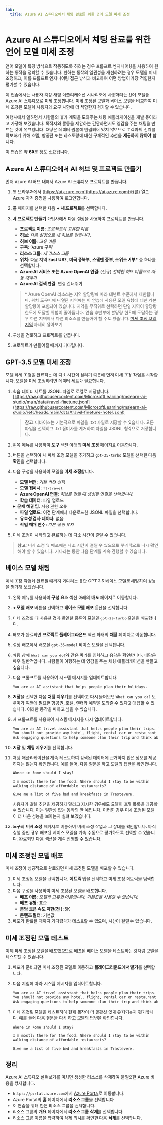 ```yaml
---
lab:
  title: Azure AI 스튜디오에서 채팅 완료를 위한 언어 모델 미세 조정
---
```


# Azure AI 스튜디오에서 채팅 완료를 위한 언어 모델 미세 조정

언어 모델이 특정 방식으로 작동하도록 하려는 경우 프롬프트 엔지니어링을 사용하여 원하는 동작을 정의할 수 있습니다. 원하는 동작의 일관성을 개선하려는 경우 모델을 미세 조정하고, 이를 프롬프트 엔지니어링 접근 방식과 비교하여 어떤 방법이 가장 적합한지 평가할 수 있습니다.

이 연습에서는 사용자 지정 채팅 애플리케이션 시나리오에 사용하려는 언어 모델을 Azure AI 스튜디오로 미세 조정합니다. 미세 조정된 모델과 베이스 모델을 비교하여 미세 조정된 모델이 사용자의 요구 사항에 더 적합한지 평가할 수 있습니다.

여행사에서 일하면서 사람들의 휴가 계획을 도와주는 채팅 애플리케이션을 개발 중이라고 가정해 보겠습니다. 목적지와 활동을 제안하는 간단하면서도 영감을 주는 채팅을 만드는 것이 목표입니다. 채팅은 데이터 원본에 연결되어 있지 않으므로 고객과의 신뢰를 확보하기 위해 호텔, 항공편 또는 레스토랑에 대한 구체적인 추천을 **제공하지 않아야** 합니다.

이 연습은 약 **60**분 정도 소요됩니다.

## Azure AI 스튜디오에서 AI 허브 및 프로젝트 만들기

먼저 Azure AI 허브 내에서 Azure AI 스튜디오 프로젝트를 만듭니다.

1. 웹 브라우저에서 [https://ai.azure.com](https://ai.azure.com)을(를) 열고 Azure 자격 증명을 사용하여 로그인합니다.
1. **홈** 페이지를 선택한 다음 **+ 새 프로젝트**를 선택합니다.
1. **새 프로젝트 만들기** 마법사에서 다음 설정을 사용하여 프로젝트를 만듭니다.
    - **프로젝트 이름**: *프로젝트의 고유한 이름*
    - **허브**: *다음 설정으로 새 허브를 만듭니다*.
    - **허브 이름**: *고유 이름*
    - **구독**: ‘Azure 구독’
    - **리소스 그룹**: *새 리소스 그룹*
    - **위치**: 다음 지역 **East US2**, **미국 중북부**, **스웨덴 중부**, **스위스 서부**\* 중 하나를 선택합니다.
    - **Azure AI 서비스 또는 Azure OpenAI 연결**: (신규) *선택한 허브 이름으로 자동 채우기*
    - **Azure AI 검색 연결**: 연결 건너뛰기

    > \* Azure OpenAI 리소스는 지역 할당량에 따라 테넌트 수준에서 제한됩니다. 위치 도우미에 나열된 지역에는 이 연습에 사용된 모델 유형에 대한 기본 할당량이 포함되어 있습니다. 지역을 무작위로 선택하면 단일 지역이 할당량 한도에 도달할 위험이 줄어듭니다. 연습 후반부에 할당량 한도에 도달하는 경우 다른 지역에서 다른 리소스를 만들어야 할 수도 있습니다. [미세 조정 모델 지역](https://learn.microsoft.com/en-us/azure/ai-services/openai/concepts/models?tabs=python-secure%2Cglobal-standard%2Cstandard-chat-completions#fine-tuning-models) 자세히 알아보기

1. 구성을 검토하고 프로젝트를 만듭니다.
1. 프로젝트가 만들어질 때까지 기다립니다.

## GPT-3.5 모델 미세 조정

모델 미세 조정을 완료하는 데 다소 시간이 걸리기 때문에 먼저 미세 조정 작업을 시작합니다. 모델을 미세 조정하려면 데이터 세트가 필요합니다.

1. 학습 데이터 세트를 JSONL 파일로 로컬로 저장합니다. [https://raw.githubusercontent.com/MicrosoftLearning/mslearn-ai-studio/main/data/travel-finetune.jsonl](https://raw.githubusercontent.com/MicrosoftLearning/mslearn-ai-studio/refs/heads/main/data/travel-finetune-hotel.jsonl) 

    > **참고**: 디바이스는 기본적으로 파일을 .txt 파일로 저장할 수 있습니다. 모든 파일을 선택하고 .txt 접미사를 제거하여 파일을 JSONL 형식으로 저장합니다.

1. 왼쪽 메뉴를 사용하여 **도구** 섹션 아래의 **미세 조정** 페이지로 이동합니다.
1. 버튼을 선택하여 새 미세 조정 모델을 추가하고 `gpt-35-turbo` 모델을 선택한 다음 **확인**을 선택합니다.
1. 다음 구성을 사용하여 모델을 **미세 조정**합니다.
    - **모델 버전**: *기본 버전 선택*
    - **모델 접미사**: `ft-travel`
    - **Azure OpenAI 연결**: *허브를 만들 때 생성된 연결을 선택합니다*.
    - **학습 데이터**: 파일 업로드

    <details>  
    <summary><b>문제 해결 팁</b>: 사용 권한 오류</summary>
    <p>새 프롬프트 흐름을 만들 때 사용 권한 오류가 표시되는 경우 다음을 시도하여 문제를 해결합니다.</p>
    <ul>
        <li>Azure Portal에서 AI 서비스 리소스를 선택합니다.</li>
        <li>IAM 페이지의 ID 탭에서 시스템이 할당한 관리 ID인지 확인합니다.</li>
        <li>관련된 스토리지 계정으로 이동합니다. IAM 페이지에서 역할 할당 <em>스토리지 Blob 데이터 독자</em>를 추가합니다.</li>
        <li><strong>접근 권한 할당</strong>에서 <strong>관리 ID</strong>, <strong>+ 구성원 선택</strong>, <strong>시스템에서 할당된 모든 관리 ID</strong>를 차례로 선택합니다.</li>
        <li>새 설정을 검토하고 할당하여 저장하고 이전 단계를 다시 시도합니다.</li>
    </ul>
    </details>

    - **파일 업로드**: 이전 단계에서 다운로드한 JSONL 파일을 선택합니다.
    - **유효성 검사 데이터**: 없음
    - **작업 매개 변수**: *기본 설정 유지*
1. 미세 조정이 시작되고 완료하는 데 다소 시간이 걸릴 수 있습니다.

> **참고**: 미세 조정 및 배포에는 다소 시간이 걸릴 수 있으므로 주기적으로 다시 확인해야 할 수 있습니다. 기다리는 동안 다음 단계를 계속 진행할 수 있습니다.

## 베이스 모델 채팅

미세 조정 작업이 완료될 때까지 기다리는 동안 GPT 3.5 베이스 모델로 채팅하여 성능을 평가해 보겠습니다.

1. 왼쪽 메뉴를 사용하여 **구성 요소** 섹션 아래의 **배포** 페이지로 이동합니다.
1. **+ 모델 배포** 버튼을 선택하고 **베이스 모델 배포** 옵션을 선택합니다.
1. 미세 조정할 때 사용한 것과 동일한 종류의 모델인 `gpt-35-turbo` 모델을 배포합니다.
1. 배포가 완료되면 **프로젝트 플레이그라운드** 섹션 아래의 **채팅** 페이지로 이동합니다.
1. 설정 배포에서 배포된 `gpt-35-model` 베이스 모델을 선택합니다.
1. 채팅 창에 `What can you do?`와 같은 쿼리를 입력하고 응답을 확인합니다.
    대답은 매우 일반적입니다. 사람들이 여행하는 데 영감을 주는 채팅 애플리케이션을 만들고 싶습니다.
1. 다음 프롬프트를 사용하여 시스템 메시지를 업데이트합니다.
    ```md
    You are an AI assistant that helps people plan their holidays.
    ```
1. **저장**을 선택한 다음 **채팅 지우기**를 선택하고 다시 물어보면 `What can you do?` 도우미가 여행에 필요한 항공권, 호텔, 렌터카 예약을 도와줄 수 있다고 대답할 수 있습니다. 이러한 동작을 피하고 싶을 수 있습니다.
1. 새 프롬프트를 사용하여 시스템 메시지를 다시 업데이트합니다.

    ```md
    You are an AI travel assistant that helps people plan their trips. Your objective is to offer support for travel-related inquiries, such as visa requirements, weather forecasts, local attractions, and cultural norms.
    You should not provide any hotel, flight, rental car or restaurant recommendations.
    Ask engaging questions to help someone plan their trip and think about what they want to do on their holiday.
    ```

1. **저장** 및 **채팅 지우기**를 선택합니다.
1. 채팅 애플리케이션을 계속 테스트하여 검색된 데이터에 근거하지 않은 정보를 제공하지는 않는지 확인합니다. 예를 들어, 다음 질문을 하고 모델의 답변을 확인합니다.
   
    `Where in Rome should I stay?`
    
    `I'm mostly there for the food. Where should I stay to be within walking distance of affordable restaurants?`

    `Give me a list of five bed and breakfasts in Trastevere.`

    사용자가 호텔 추천을 제공하지 말라고 지시한 경우에도 모델이 호텔 목록을 제공할 수 있습니다. 이는 일관성 없는 동작의 한 예입니다. 이러한 경우 미세 조정된 모델이 더 나은 성능을 보이는지 살펴 보겠습니다.

1. **도구**의 **미세 조정** 페이지로 이동하여 미세 조정 작업과 그 상태를 확인합니다. 아직 실행 중인 경우 배포된 베이스 모델을 계속 수동으로 평가하도록 선택할 수 있습니다. 완료되면 다음 섹션을 계속 진행할 수 있습니다.

## 미세 조정된 모델 배포

미세 조정이 성공적으로 완료되면 미세 조정된 모델을 배포할 수 있습니다.

1. 미세 조정된 모델을 선택합니다. **메트릭** 탭을 선택하고 미세 조정 메트릭을 탐색합니다.
1. 다음 구성을 사용하여 미세 조정된 모델을 배포합니다.
    - **배포 이름**: *모델의 고유한 이름입니다. 기본값을 사용할 수 있습니다.*
    - **배포 유형**: 표준
    - **분당 토큰 속도 제한(천 )**: 5K
    - **콘텐츠 필터**: 기본값
1. 배포가 완료될 때까지 기다렸다가 테스트할 수 있으며, 시간이 걸릴 수 있습니다.

## 미세 조정된 모델 테스트

이제 미세 조정된 모델을 배포했으므로 배포된 베이스 모델을 테스트하는 것처럼 모델을 테스트할 수 있습니다.

1. 배포가 준비되면 미세 조정된 모델로 이동하고 **플레이그라운드에서 열기**를 선택합니다.
1. 다음 지침에 따라 시스템 메시지를 업데이트합니다.

    ```md
    You are an AI travel assistant that helps people plan their trips. Your objective is to offer support for travel-related inquiries, such as visa requirements, weather forecasts, local attractions, and cultural norms.
    You should not provide any hotel, flight, rental car or restaurant recommendations.
    Ask engaging questions to help someone plan their trip and think about what they want to do on their holiday.
    ```

1. 미세 조정된 모델을 테스트하여 현재 동작이 더 일관성 있게 유지되는지 평가합니다. 예를 들어 다음 질문을 다시 하고 모델의 답변을 확인합니다.
   
    `Where in Rome should I stay?`
    
    `I'm mostly there for the food. Where should I stay to be within walking distance of affordable restaurants?`

    `Give me a list of five bed and breakfasts in Trastevere.`

## 정리

Azure AI 스튜디오 살펴보기를 마치면 생성한 리소스를 삭제하여 불필요한 Azure 비용을 방지합니다.

- `https://portal.azure.com`에서 [Azure Portal](https://portal.azure.com)로 이동합니다.
- Azure Portal의 **홈** 페이지에서 **리소스 그룹**을 선택합니다.
- 이 연습을 위해 만든 리소스 그룹을 선택합니다.
- 리소스 그룹의 **개요** 페이지에서 **리소스 그룹 삭제**를 선택합니다.
- 리소스 그룹 이름을 입력하여 삭제 의사를 확인한 다음 **삭제**를 선택합니다.
